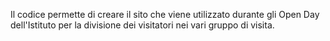 Il codice permette di creare il sito che viene utilizzato durante gli Open Day dell'Istituto per la divisione dei visitatori nei vari gruppo di visita.
